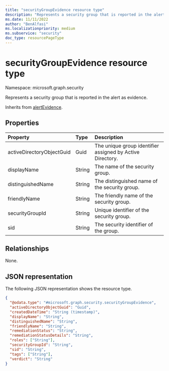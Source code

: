 ```yaml
---
title: "securityGroupEvidence resource type"
description: "Represents a security group that is reported in the alert as evidence."
ms.date: 11/11/2022
author: "BenAlfasi"
ms.localizationpriority: medium
ms.subservice: "security"
doc_type: resourcePageType
---
```


# securityGroupEvidence resource type

Namespace: microsoft.graph.security

Represents a security group that is reported in the alert as evidence.

Inherits from [alertEvidence](../resources/security-alertevidence.md).

## Properties
| Property                  | Type   | Description                                                   |
|:--------------------------|:-------|:--------------------------------------------------------------|
| activeDirectoryObjectGuid | Guid   | The unique group identifier assigned by Active Directory.     |
| displayName               | String | The name of the security group.                               |
| distinguishedName         | String | The distinguished name of the security group.                 |
| friendlyName              | String | The friendly name of the security group.                      |
| securityGroupId           | String | Unique identifier of the security group.                      |
| sid                       | String | The security identifier of the group.                         |

## Relationships
None.

## JSON representation
The following JSON representation shows the resource type.
<!-- {
  "blockType": "resource",
  "@odata.type": "microsoft.graph.security.securityGroupEvidence",
  "baseType": "microsoft.graph.security.alertEvidence"
}
-->
``` json
{
  "@odata.type": "#microsoft.graph.security.securityGroupEvidence",
  "activeDirectoryObjectGuid": "Guid",
  "createdDateTime": "String (timestamp)",
  "displayName": "String",
  "distinguishedName": "String",
  "friendlyName": "String",
  "remediationStatus": "String",
  "remediationStatusDetails": "String",
  "roles": ["String"],
  "securityGroupId": "String",
  "sid": "String",
  "tags": ["String"],
  "verdict": "String"
}
```
